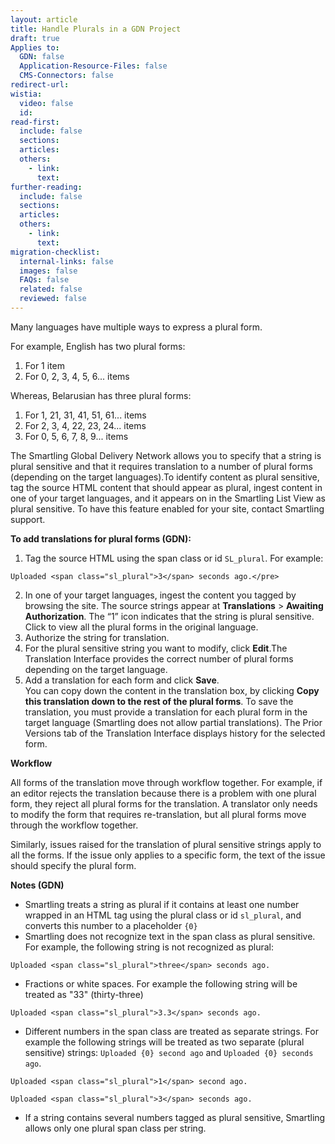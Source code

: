 ```yaml
---
layout: article
title: Handle Plurals in a GDN Project
draft: true
Applies to:
  GDN: false
  Application-Resource-Files: false
  CMS-Connectors: false
redirect-url:
wistia:
  video: false
  id:
read-first:
  include: false
  sections:
  articles:
  others:
    - link:
      text:
further-reading:
  include: false
  sections:
  articles:
  others:
    - link:
      text:
migration-checklist:
  internal-links: false
  images: false
  FAQs: false
  related: false
  reviewed: false
---
```


Many languages have multiple ways to express a plural form.

For example, English has two plural forms:

1.  For 1 item
2.  For 0, 2, 3, 4, 5, 6... items

Whereas, Belarusian has three plural forms:

1.  For 1, 21, 31, 41, 51, 61... items
2.  For 2, 3, 4, 22, 23, 24... items
3.  For 0, 5, 6, 7, 8, 9... items

The Smartling Global Delivery Network allows you to specify that a string is plural sensitive and that it requires translation to a number of plural forms (depending on the target languages).To identify content as plural sensitive, tag the source HTML content that should appear as plural, ingest content in one of your target languages, and it appears on in the Smartling List View as plural sensitive. To have this feature enabled for your site, contact Smartling support.

**To add translations for plural forms (GDN):**

1.  Tag the source HTML using the span class or id `SL_plural`. For example:  

~~~
Uploaded <span class="sl_plural">3</span> seconds ago.</pre>
~~~

2.  In one of your target languages, ingest the content you tagged by browsing the site. The source strings appear at **Translations** > **Awaiting Authorization**. The “1” icon indicates that the string is plural sensitive. Click to view all the plural forms in the original language.
3.  Authorize the string for translation.
4.  For the plural sensitive string you want to modify, click **Edit**.The Translation Interface provides the correct number of plural forms depending on the target language.
5.  Add a translation for each form and click **Save**.  
    You can copy down the content in the translation box, by clicking **Copy this translation down to the rest of the plural forms**. To save the translation, you must provide a translation for each plural form in the target language (Smartling does not allow partial translations). The Prior Versions tab of the Translation Interface displays history for the selected form.

**Workflow**

All forms of the translation move through workflow together. For example, if an editor rejects the translation because there is a problem with one plural form, they reject all plural forms for the translation. A translator only needs to modify the form that requires re-translation, but all plural forms move through the workflow together.

Similarly, issues raised for the translation of plural sensitive strings apply to all the forms. If the issue only applies to a specific form, the text of the issue should specify the plural form.

**Notes (GDN)**

*   Smartling treats a string as plural if it contains at least one number wrapped in an HTML tag using the plural class or id `sl_plural`, and converts this number to a placeholder `{0}`
*   Smartling does not recognize text in the span class as plural sensitive. For example, the following string is not recognized as plural:

~~~
Uploaded <span class="sl_plural">three</span> seconds ago.
~~~

*   Fractions or white spaces. For example the following string will be treated as "33" (thirty-three)

~~~
Uploaded <span class="sl_plural">3.3</span> seconds ago.
~~~

 
*   Different numbers in the span class are treated as separate strings. For example the following strings will be treated as two separate (plural sensitive) strings: `Uploaded {0} second ago` and `Uploaded {0} seconds ago`.
~~~
Uploaded <span class="sl_plural">1</span> second ago.
~~~

~~~
Uploaded <span class="sl_plural">3</span> seconds ago.
~~~


*   If a string contains several numbers tagged as plural sensitive, Smartling allows only one plural span class per string.
